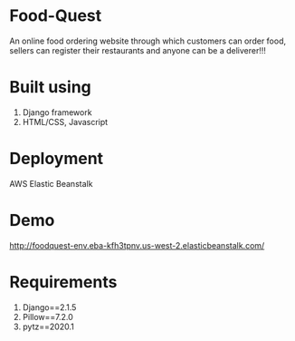 # Food-Quest
An online food ordering website through which customers can order food, sellers can register their restaurants and anyone can be a deliverer!!! 

# Built using
1. Django framework
2. HTML/CSS, Javascript

# Deployment 
AWS Elastic Beanstalk

# Demo 
http://foodquest-env.eba-kfh3tpnv.us-west-2.elasticbeanstalk.com/

# Requirements
1. Django==2.1.5
2. Pillow==7.2.0
3. pytz==2020.1
